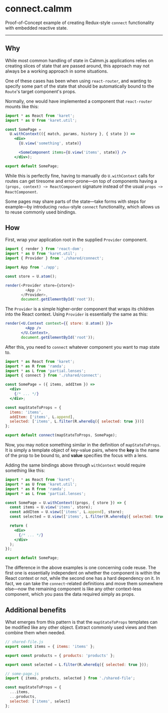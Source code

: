 
# connect.calmm

Proof-of-Concept example of creating Redux-style `connect` functionality with embedded reactive state.

---

## Why

While most common handling of state in Calmm.js applications relies on creating slices of state that are passed around, this approach may not always be a working approach in some situations.

One of these cases has been when using `react-router`, and wanting to specify some part of the state that should be automatically bound to the `Route`'s target component's props.

Normally, one would have implemented a component that `react-router` mounts like this:

```jsx
import * as React from 'karet';
import * as U from 'karet.util';

const SomePage =
  U.withContext(({ match, params, history }, { state }) =>
    <div>
      {U.view('something', state)}

      <SomeComponent items={U.view('items', state)} />
    </div>);

export default SomePage;
```

While this is perfectly fine, having to manually do `U.withContext` calls for routes can get tiresome and error-prone—on top of components having a `(props, context) ~> ReactComponent` signature instead of the usual `props ~> ReactComponent`.

Some pages may share parts of the state—take forms with steps for example—by introducing `redux`-style `connect` functionality, which allows us to reuse commonly used bindings.

## How

First, wrap your application root in the supplied `Provider` component.

```js
import { render } from 'react-dom';
import * as U from 'karet.util';
import { Provider } from './shared/connect';

import App from './app';

const store = U.atom();

render(<Provider store={store}>
         <App />
       </Provider>,
       document.getElementById('root'));
```

The `Provider` is a simple higher-order component that wraps its children into the React context. Using `Provider` is essentially the same as this:

```jsx
render(<U.Context context={{ store: U.atom() }}>
         <App />
       </U.Context>,
       document.getElementById('root'));
```

After this, you need to `connect` whatever component you want to map state to.

```jsx
import * as React from 'karet';
import * as R from 'ramda';
import * as L from 'partial.lenses';
import { connect } from './shared/connect';

const SomePage = ({ items, addItem }) =>
  <div>
    {/* ... */}
  </div>;

const mapStateToProps = {
  items: 'items',
  addItem: ['items', L.append],
  selected: ['items', L.filter(R.whereEq({ selected: true }))]
};

export default connect(mapStateToProps, SomePage);
```

Now, you may notice something similar in the definition of `mapStateToProps`. It is simply a template object of key-value pairs, where the **key** is the name of the prop to be bound to, and **value** specifies the focus with a lens.

Adding the same bindings above through `withContext` would require something like this:

```jsx
import * as React from 'karet';
import * as U from 'karet.util';
import * as R from 'ramda';
import * as L from 'partial.lenses';

const SomePage = U.withContext((props, { store }) => {
  const items = U.view('items', store);
  const addItem = U.view(['items', L.append], store);
  const selected = U.view(['items', L.filter(R.whereEq({ selected: true }))])

  return (
    <div>
      {/* ... */}
    </div>
  );
});

export default SomePage;
```

The difference in the above examples is one concerning code reuse. The first one is essentially independent on whether the component is within the React context or not, while the second one has a hard dependency on it. In fact, we can take the `connect`-related definitions and move them somewhere else—now the remaining component is like any other context-less component, which you pass the data required simply as props.

## Additional benefits

What emerges from this pattern is that the `mapStateToProps` templates can be modified like any other object. Extract commonly used views and then combine them when needed.

```js
// shared-file.js
export const items = { items: 'items' };

export const products = { products: 'products' };

export const selected = L.filter(R.whereEq({ selected: true }));

// some-page.js
import { items, products, selected } from './shared-file';

const mapStateToProps = {
  ...items,
  ...products,
  selected: ['items', select]
};
```

